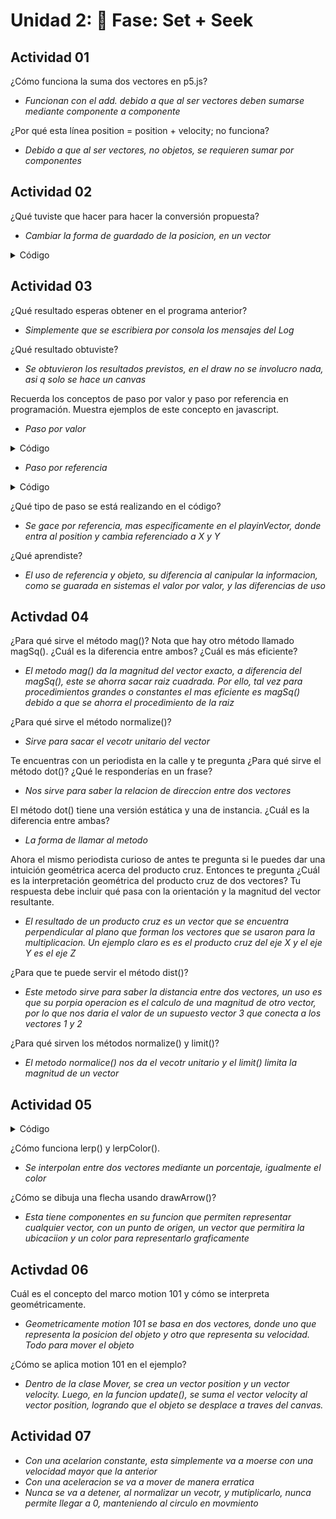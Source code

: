 # Unidad 2: 🔎 Fase: Set + Seek

## Actividad 01
¿Cómo funciona la suma dos vectores en p5.js?
- *Funcionan con el add. debido a que al ser vectores deben sumarse mediante componente a componente*

¿Por qué esta línea position = position + velocity; no funciona?
- *Debido a que al ser vectores, no objetos, se requieren sumar por componentes*

## Actividad 02
¿Qué tuviste que hacer para hacer la conversión propuesta?
- *Cambiar la forma de guardado de la posicion, en un vector*

<details>
  <summary>Código</summary>
  
```js

let walker;


function setup() {
  createCanvas(640, 240);
  background(255);
  walker = new Walker(width/2,height/2);
  
}

function draw() {
  walker.step();
  walker.show();
}

class Walker {
  constructor(_x,_y) {
    
    this.position = createVector(_x,_y);  
  }

  show() {
    stroke(0);
    point(this.position.x, this.position.y);
  }

  step() {
    const choice = floor(random(4));
    if (choice == 0) {
      this.position.x++;
    } else if (choice == 1) {
      this.position.x--;
    } else if (choice == 2) {
      this.position.y++;
    } else {
      this.position.y--;
    }
  }
}
```
</details>

## Actividad 03
¿Qué resultado esperas obtener en el programa anterior?
- *Simplemente que se escribiera por consola los mensajes del Log*

¿Qué resultado obtuviste?
- *Se obtuvieron los resultados previstos, en el draw no se involucro nada, asi q solo se hace un canvas*

Recuerda los conceptos de paso por valor y paso por referencia en programación. Muestra ejemplos de este concepto en javascript.
- *Paso por valor*

<details>
  <summary>Código</summary>
  
```js
  let num = 1;

function setup() {
  createCanvas(400, 400);
}

function draw() {
  background(220);
}

function cambiar(num2) {
  num2 = 100;
}

cambiar(num);
console.log(num);
```
</details>

- *Paso por referencia*
  
<details>
  <summary>Código</summary>
  
```js
 let numero = {num:1};

function setup() {
  createCanvas(400, 400);
}

function draw() {
  background(220);
}

function cambiar(num2) {
  num2.numero = 100;
}

cambiar(numero);
console.log(numero);
```
</details>

¿Qué tipo de paso se está realizando en el código?
- *Se gace por referencia, mas especificamente en el playinVector, donde entra al position y cambia referenciado a X y Y*
  
¿Qué aprendiste?
- *El uso de referencia y objeto, su diferencia al canipular la informacion, como se guarada en sistemas el valor por valor, y las diferencias de uso*

## Activdad 04
¿Para qué sirve el método mag()? Nota que hay otro método llamado magSq(). ¿Cuál es la diferencia entre ambos? ¿Cuál es más eficiente?
- *El metodo mag() da la magnitud del vector exacto, a diferencia del magSq(), este se ahorra sacar raiz cuadrada. Por ello, tal vez para procedimientos grandes o constantes el mas eficiente es magSq() debido a que se ahorra el procedimiento de la raiz*

¿Para qué sirve el método normalize()?
- *Sirve para sacar el vecotr unitario del vector*

Te encuentras con un periodista en la calle y te pregunta ¿Para qué sirve el método dot()? ¿Qué le responderías en un frase?
- *Nos sirve para saber la relacion de direccion entre dos vectores*

El método dot() tiene una versión estática y una de instancia. ¿Cuál es la diferencia entre ambas?
- *La forma de llamar al metodo*

Ahora el mismo periodista curioso de antes te pregunta si le puedes dar una intuición geométrica acerca del producto cruz. Entonces te pregunta ¿Cuál es la interpretación geométrica del producto cruz de dos vectores? Tu respuesta debe incluir qué pasa con la orientación y la magnitud del vector resultante.
- *El resultado de un producto cruz es un vector que se encuentra perpendicular al plano que forman los vectores que se usaron para la multiplicacion. Un ejemplo claro es es el producto cruz del eje X y el eje Y es el eje Z*

¿Para que te puede servir el método dist()?
- *Este metodo sirve para saber la distancia entre dos vectores, un uso es que su porpia operacion es el calculo de una magnitud de otro vector, por lo que nos daria el valor de un supuesto vector 3 que conecta a los vectores 1 y 2*

¿Para qué sirven los métodos normalize() y limit()?
- *El metodo normalice() nos da el vecotr unitario y el limit() limita la magnitud de un vector*

## Actividad 05

<details>
  <summary>Código</summary>
  
```js
let t = 0;  
let increasing = true;

function setup() {
  createCanvas(500, 500);
}

function draw() {
  background(200);
  
  let color = lerpColor('red','blue',t);
  

  let v0 = createVector(50, 50);  
  let v1 = createVector(400, 0);     
  let v2 = createVector(0, 400);     
  
  let startGreen = p5.Vector.add(v0, v1);       
  let vecGreen = p5.Vector.sub(v2, v1);       

  let v3 = p5.Vector.lerp(v1, v2, t); 

  drawArrow(startGreen, vecGreen, 'green');
  drawArrow(v0, v1, 'red');
  drawArrow(v0, v2, 'blue');
  drawArrow(v0, v3, color);

  if (increasing) {
    t += 0.01;
    if (t >= 1) increasing = false;
  } else {
    t -= 0.01;
    if (t <= 0) increasing = true;
  }
}

function drawArrow(base, vec, myColor) {
  push();
  stroke(myColor);
  strokeWeight(3);
  fill(myColor);
  translate(base.x, base.y);
  line(0, 0, vec.x, vec.y);
  rotate(vec.heading());
  let arrowSize = 7;
  translate(vec.mag() - arrowSize, 0);
  triangle(0, arrowSize / 2, 0, -arrowSize / 2, arrowSize, 0);
  pop();
}
```
</details>

¿Cómo funciona lerp() y lerpColor().
- *Se interpolan entre dos vectores mediante un porcentaje, igualmente el color*

¿Cómo se dibuja una flecha usando drawArrow()?
- *Esta tiene componentes en su funcion que permiten representar cualquier vector, con un punto de origen, un vector que permitira la ubicaciion y un color para representarlo graficamente*

## Activdad 06

Cuál es el concepto del marco motion 101 y cómo se interpreta geométricamente.
- *Geometricamente motion 101 se basa en dos vectores, donde uno que representa la posicion del objeto y otro que representa su velocidad. Todo para mover el objeto*

¿Cómo se aplica motion 101 en el ejemplo?
- *Dentro de la clase Mover, se crea un vector position y un vector velocity. Luego, en la funcion update(), se suma el vector velocity al vector position, logrando que el objeto se desplace a traves del canvas.*

## Actividad 07
- *Con una acelarion constante, esta simplemente va a moerse con una velocidad mayor que la anterior*
- *Con una aceleracion se va a mover de manera erratica*
- *Nunca se va a detener, al normalizar un vecotr, y mutiplicarlo, nunca permite llegar a 0, manteniendo al circulo en movmiento*





